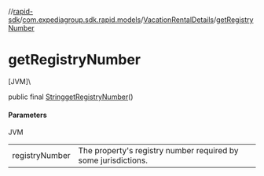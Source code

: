 //[rapid-sdk](../../../index.md)/[com.expediagroup.sdk.rapid.models](../index.md)/[VacationRentalDetails](index.md)/[getRegistryNumber](get-registry-number.md)

# getRegistryNumber

[JVM]\

public final [String](https://docs.oracle.com/javase/8/docs/api/java/lang/String.html)[getRegistryNumber](get-registry-number.md)()

#### Parameters

JVM

| | |
|---|---|
| registryNumber | The property's registry number required by some jurisdictions. |
